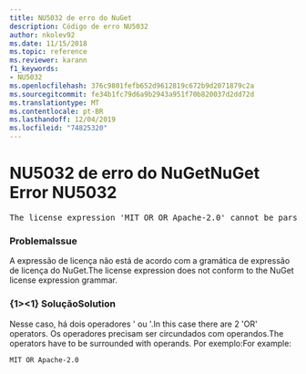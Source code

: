 ```yaml
---
title: NU5032 de erro do NuGet
description: Código de erro NU5032
author: nkolev92
ms.date: 11/15/2018
ms.topic: reference
ms.reviewer: karann
f1_keywords:
- NU5032
ms.openlocfilehash: 376c9801fefb652d9612819c672b9d2071879c2a
ms.sourcegitcommit: fe34b1fc79d6a9b2943a951f70b820037d2dd72d
ms.translationtype: MT
ms.contentlocale: pt-BR
ms.lasthandoff: 12/04/2019
ms.locfileid: "74825320"
---
```

# <a name="nuget-error-nu5032"></a><span data-ttu-id="e7dda-103">NU5032 de erro do NuGet</span><span class="sxs-lookup"><span data-stu-id="e7dda-103">NuGet Error NU5032</span></span>
<pre>The license expression 'MIT OR OR Apache-2.0' cannot be parsed succesfully. The license expression is invalid.</pre>

### <a name="issue"></a><span data-ttu-id="e7dda-104">Problema</span><span class="sxs-lookup"><span data-stu-id="e7dda-104">Issue</span></span>

<span data-ttu-id="e7dda-105">A expressão de licença não está de acordo com a gramática de expressão de licença do NuGet.</span><span class="sxs-lookup"><span data-stu-id="e7dda-105">The license expression does not conform to the NuGet license expression grammar.</span></span>

### <a name="solution"></a><span data-ttu-id="e7dda-106">{1&gt;&lt;1} Solução</span><span class="sxs-lookup"><span data-stu-id="e7dda-106">Solution</span></span>

<span data-ttu-id="e7dda-107">Nesse caso, há dois operadores ' ou '.</span><span class="sxs-lookup"><span data-stu-id="e7dda-107">In this case there are 2 'OR' operators.</span></span> <span data-ttu-id="e7dda-108">Os operadores precisam ser circundados com operandos.</span><span class="sxs-lookup"><span data-stu-id="e7dda-108">The operators have to be surrounded with operands.</span></span> <span data-ttu-id="e7dda-109">Por exemplo:</span><span class="sxs-lookup"><span data-stu-id="e7dda-109">For example:</span></span>

```
MIT OR Apache-2.0
```
